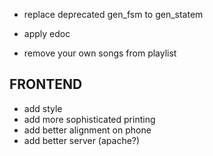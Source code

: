 - replace deprecated gen_fsm to gen_statem
- apply edoc

- remove your own songs from playlist


## FRONTEND
- add style
- add more sophisticated printing
- add better alignment on phone
- add better server (apache?)